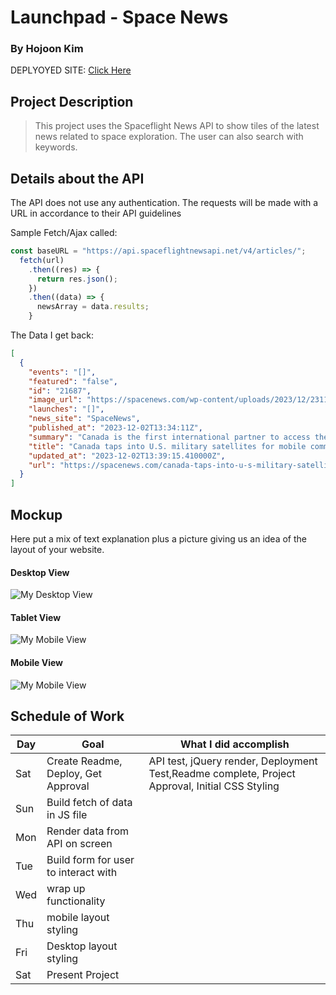 # Launchpad - Space News

### By Hojoon Kim

DEPLYOYED SITE: [Click Here](https://seal-project1-dusky.vercel.app/)

## Project Description

> This project uses the Spaceflight News API to show tiles of the latest news related to space exploration. The user can also search with keywords.

## Details about the API

The API does not use any authentication. The requests will be made with a URL in accordance to their API guidelines

Sample Fetch/Ajax called:

```js
const baseURL = "https://api.spaceflightnewsapi.net/v4/articles/";
  fetch(url)
    .then((res) => {
      return res.json();
    })
    .then((data) => {
      newsArray = data.results;
    }
```

The Data I get back:

```json
[
  {
    "events": "[]",
    "featured": "false",
    "id": "21687",
    "image_url": "https://spacenews.com/wp-content/uploads/2023/12/231130-X-FC312-0001-300x239.jpg",
    "launches": "[]",
    "news_site": "SpaceNews",
    "published_at": "2023-12-02T13:34:11Z",
    "summary": "Canada is the first international partner to access the U.S. Mobile User Objective System (MUOS) satellite network, the U.S. Space Force announced Nov. 30.",
    "title": "Canada taps into U.S. military satellites for mobile communications",
    "updated_at": "2023-12-02T13:39:15.410000Z",
    "url": "https://spacenews.com/canada-taps-into-u-s-military-satellites-for-mobile-communications/"
  }
]
```

## Mockup

Here put a mix of text explanation plus a picture giving us an idea of the layout of your website.

#### Desktop View

![My Desktop View](https://i.imgur.com/ONwnvr7.png)

#### Tablet View

![My Mobile View](https://i.imgur.com/oU2ASB7.png)

#### Mobile View

![My Mobile View](https://i.imgur.com/Yb3PMEK.png)

## Schedule of Work

| Day | Goal                                 | What I did accomplish                                                                           |
| --- | ------------------------------------ | ----------------------------------------------------------------------------------------------- |
| Sat | Create Readme, Deploy, Get Approval  | API test, jQuery render, Deployment Test,Readme complete, Project Approval, Initial CSS Styling |
| Sun | Build fetch of data in JS file       |                                                                                                 |
| Mon | Render data from API on screen       |                                                                                                 |
| Tue | Build form for user to interact with |                                                                                                 |
| Wed | wrap up functionality                |                                                                                                 |
| Thu | mobile layout styling                |                                                                                                 |
| Fri | Desktop layout styling               |                                                                                                 |
| Sat | Present Project                      |                                                                                                 |
